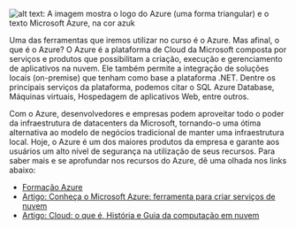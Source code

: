﻿![alt text: A imagem mostra o logo do Azure (uma forma triangular) e o texto Microsoft Azure, na cor azuk](http://cdn3.gnarususercontent.com.br/3661-testes-dot-net-4/imagem1.png)

Uma das ferramentas que iremos utilizar no curso é o Azure. Mas afinal, o que é o Azure? O Azure é a plataforma de Cloud da Microsoft composta por serviços e produtos que possibilitam a criação, execução e gerenciamento de aplicativos na nuvem. Ele também permite a integração de soluções locais (on-premise) que tenham como base a plataforma .NET. Dentre os principais serviços da plataforma, podemos citar o SQL Azure Database, Máquinas virtuais, Hospedagem de aplicativos Web, entre outros.

Com o Azure, desenvolvedores e empresas podem aproveitar todo o poder da infraestrutura de datacenters da Microsoft, tornando-o uma ótima alternativa ao modelo de negócios tradicional de manter uma infraestrutura local. Hoje, o Azure é um dos maiores produtos da empresa e garante aos usuários um alto nível de segurança na utilização de seus recursos. Para saber mais e se aprofundar nos recursos do Azure, dê uma olhada nos links abaixo:

* [Formação Azure](https://cursos.alura.com.br/formacao-conhecendo-azure)
* [Artigo: Conheça o Microsoft Azure: ferramenta para criar serviços de nuvem](https://www.alura.com.br/artigos/microsoft-azure-ferramenta-servicos-de-nuvem)
* [Artigo: Cloud: o que é, História e Guia da computação em nuvem](https://www.alura.com.br/artigos/cloud)